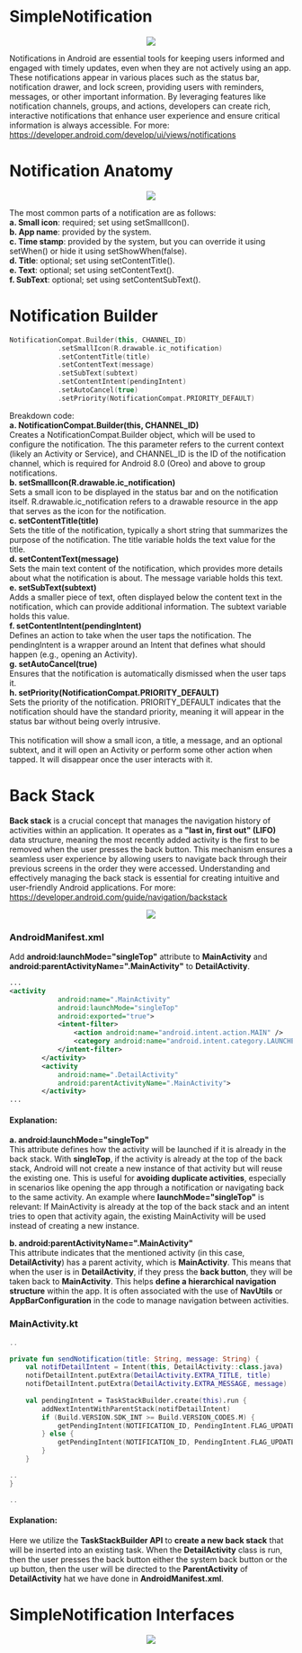 ﻿# SimpleNotification
<p align="center">
  <img src="https://github.com/user-attachments/assets/acab7ff4-397f-4e3c-ab16-90c6a45a5b48">
</p>

Notifications in Android are essential tools for keeping users informed and engaged with timely updates, even when they are not actively using an app. These notifications appear in various places such as the status bar, notification drawer, and lock screen, providing users with reminders, messages, or other important information. By leveraging features like notification channels, groups, and actions, developers can create rich, interactive notifications that enhance user experience and ensure critical information is always accessible. For more: https://developer.android.com/develop/ui/views/notifications

# Notification Anatomy
<p align="center">
  <img src="https://github.com/user-attachments/assets/689cf040-35f4-44a8-a161-da93f4017c61">
</p>

The most common parts of a notification are as follows: <br>
**a. Small icon**: required; set using setSmallIcon(). <br>
**b. App name**: provided by the system. <br>
**c. Time stamp**: provided by the system, but you can override it using setWhen() or hide it using setShowWhen(false). <br>
**d. Title**: optional; set using setContentTitle(). <br>
**e. Text**: optional; set using setContentText(). <br>
**f. SubText**: optional; set using setContentSubText(). <br>

# Notification Builder
```Kotlin
NotificationCompat.Builder(this, CHANNEL_ID)
            .setSmallIcon(R.drawable.ic_notification)
            .setContentTitle(title)
            .setContentText(message)
            .setSubText(subtext)
            .setContentIntent(pendingIntent)
            .setAutoCancel(true)
            .setPriority(NotificationCompat.PRIORITY_DEFAULT)
```
Breakdown code: <br>
**a. NotificationCompat.Builder(this, CHANNEL_ID)** <br>
Creates a NotificationCompat.Builder object, which will be used to configure the notification. The this parameter refers to the current context (likely an Activity or Service), and CHANNEL_ID is the ID of the notification channel, which is required for Android 8.0 (Oreo) and above to group notifications. <br>
**b. setSmallIcon(R.drawable.ic_notification)** <br>
Sets a small icon to be displayed in the status bar and on the notification itself. R.drawable.ic_notification refers to a drawable resource in the app that serves as the icon for the notification. <br>
**c. setContentTitle(title)** <br>
Sets the title of the notification, typically a short string that summarizes the purpose of the notification. The title variable holds the text value for the title. <br>
**d. setContentText(message)** <br>
Sets the main text content of the notification, which provides more details about what the notification is about. The message variable holds this text. <br>
**e. setSubText(subtext)** <br>
Adds a smaller piece of text, often displayed below the content text in the notification, which can provide additional information. The subtext variable holds this value. <br>
**f. setContentIntent(pendingIntent)** <br>
Defines an action to take when the user taps the notification. The pendingIntent is a wrapper around an Intent that defines what should happen (e.g., opening an Activity). <br>
**g. setAutoCancel(true)** <br>
Ensures that the notification is automatically dismissed when the user taps it. <br>
**h. setPriority(NotificationCompat.PRIORITY_DEFAULT)** <br>
Sets the priority of the notification. PRIORITY_DEFAULT indicates that the notification should have the standard priority, meaning it will appear in the status bar without being overly intrusive. <br>
<br>
This notification will show a small icon, a title, a message, and an optional subtext, and it will open an Activity or perform some other action when tapped. It will disappear once the user interacts with it.

# Back Stack
**Back stack** is a crucial concept that manages the navigation history of activities within an application. It operates as a **"last in, first out" (LIFO)** data structure, meaning the most recently added activity is the first to be removed when the user presses the back button. This mechanism ensures a seamless user experience by allowing users to navigate back through their previous screens in the order they were accessed. Understanding and effectively managing the back stack is essential for creating intuitive and user-friendly Android applications. For more: https://developer.android.com/guide/navigation/backstack

<p align="center">
  <img src="https://github.com/user-attachments/assets/d5eb731f-324e-429a-9c31-49076d0e1f03">
</p>

### AndroidManifest.xml
Add **android:launchMode="singleTop"** attribute to **MainActivity** and **android:parentActivityName=".MainActivity"** to **DetailActivity**.

```XML
...
<activity
            android:name=".MainActivity"
            android:launchMode="singleTop"
            android:exported="true">
            <intent-filter>
                <action android:name="android.intent.action.MAIN" />
                <category android:name="android.intent.category.LAUNCHER" />
            </intent-filter>
        </activity>
        <activity
            android:name=".DetailActivity"
            android:parentActivityName=".MainActivity">
        </activity>
...
```
#### Explanation:
**a. android:launchMode="singleTop"** <br>
This attribute defines how the activity will be launched if it is already in the back stack. With **singleTop**, if the activity is already at the top of the back stack, Android will not create a new instance of that activity but will reuse the existing one. This is useful for **avoiding duplicate activities**, especially in scenarios like opening the app through a notification or navigating back to the same activity. An example where **launchMode="singleTop"** is relevant:
If MainActivity is already at the top of the back stack and an intent tries to open that activity again, the existing MainActivity will be used instead of creating a new instance.

**b. android:parentActivityName=".MainActivity"** <br>
This attribute indicates that the mentioned activity (in this case, **DetailActivity**) has a parent activity, which is **MainActivity**. This means that when the user is in **DetailActivity**, if they press the **back button**, they will be taken back to **MainActivity**. This helps **define a hierarchical navigation structure** within the app. It is often associated with the use of **NavUtils** or **AppBarConfiguration** in the code to manage navigation between activities.

### MainActivity.kt
```Kotlin
..

private fun sendNotification(title: String, message: String) {
    val notifDetailIntent = Intent(this, DetailActivity::class.java)
    notifDetailIntent.putExtra(DetailActivity.EXTRA_TITLE, title)
    notifDetailIntent.putExtra(DetailActivity.EXTRA_MESSAGE, message)
 
    val pendingIntent = TaskStackBuilder.create(this).run {
        addNextIntentWithParentStack(notifDetailIntent)
        if (Build.VERSION.SDK_INT >= Build.VERSION_CODES.M) {
            getPendingIntent(NOTIFICATION_ID, PendingIntent.FLAG_UPDATE_CURRENT or PendingIntent.FLAG_IMMUTABLE)
        } else {
            getPendingIntent(NOTIFICATION_ID, PendingIntent.FLAG_UPDATE_CURRENT)
        }
    }

..
}

..

```
#### Explanation:
Here we utilize the **TaskStackBuilder API** to **create a new back stack** that will be inserted into an existing task. When the **DetailActivity** class is run, then the user presses the back button either the system back button or the up button, then the user will be directed to the **ParentActivity** of **DetailActivity** hat we have done in **AndroidManifest.xml**.

# SimpleNotification Interfaces
<p align="center">
  <img src="https://github.com/user-attachments/assets/4ec8d677-8833-4b4e-a21b-04e8c78ce998">
</p>

